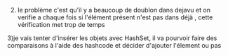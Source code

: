 2) le problème c'est qu'il y a beaucoup de doublon dans dejavu et on verifie a chaque fois si l'élément présent n'est pas dans déjà , cette vérification met trop de temps


3)je vais tenter d'insérer les objets avec HashSet, il va pourvoir
faire des comparaisons à l'aide des hashcode et décider d'ajouter 
l'élement ou pas

